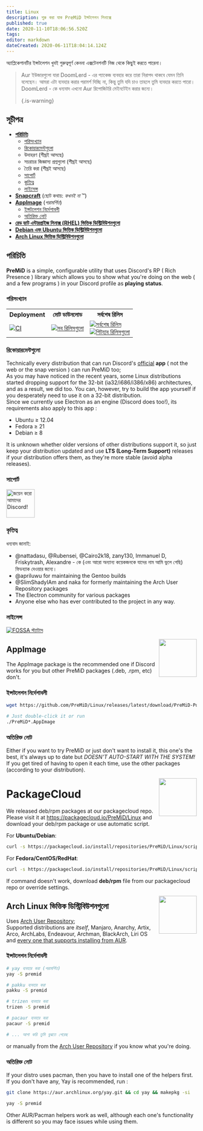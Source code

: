 ```yaml
---
title: Linux
description: শুরু করা যাক PreMiD ইন্সটলেশন লিনাক্সে
published: true
date: 2020-11-10T18:06:56.520Z
tags:
editor: markdown
dateCreated: 2020-06-11T18:04:14.124Z
---
```


অ্যাপ্লিকেশানটির ইন্সটলেশন খুবই গুরুত্বপূর্ণ কেননা এক্সটেনশনটি নিজ থেকে কিছুই করতে পারেনা।

> Aur ইউজারগুলো যারা DoomLerd - এর প্যাকেজ ব্যবহার করে তারা নিরাপদ থাকবে যেমন তিনি বলেছেন। আমরা এটা ব্যবহার করার পরামর্শ দিচ্ছি না, কিন্তু তুমি যদি চাও তাহলে তুমি ব্যবহার করতে পারো। DoomLerd - কে ধন্যবাদ এখনো Aur রিপোজিটরি মেইনটেইন করার জন্যে। 
> 
> {.is-warning}

## সূচীপত্র

- **[পরিচিতি](#about)**
  - [পরিসংখ্যান](#stats)
  - [রিকোয়ারমেন্টগুলো](#requirements)
  - উদাহরণ (শীঘ্রই আসছে)
  - সচরাচর জিজ্ঞাস্য প্রশ্নগুলো (শীঘ্রই আসছে)
  - তৈরি করা (শীঘ্রই আসছে)
  - [সাপোর্ট](#support)
  - [কৃতিত্ব](#credits)
  - [লাইসেন্স](#license)
- **[Snapcraft](#snapcraft)** (ছোট কথায়: _কখনই না_ ™️)
- **[AppImage](#appimage)** (_পরামর্শিত_)
  - [ইন্সটলেশন নির্দেশাবলী](#appimageinstall)
  - [অতিরিক্ত নোট](#appimagenotes)
- [**রেড হ্যাট এন্টারপ্রাইজ লিনাক্স (RHEL) ভিত্তিক ডিস্ট্রিবিউশনগুলো**](#packagecloud)
- [**Debian এবং Ubuntu ভিত্তিক ডিস্ট্রিবিউশনগুলো**](#packagecloud)
- [**Arch Linux ভিত্তিক ডিস্ট্রিবিউশনগুলো**](#arch)

<a name="about"></a>

## পরিচিতি

**PreMiD** is a simple, configurable utility that uses Discord's RP ( Rich Presence ) library which allows you to show what you're doing on the web ( and a few programs ) in your Discord profile as **playing status**.

<a name="stats"></a>

### পরিসংখ্যান

<table>
  <tr>
    <th>Deployment</th>
    <th>মোট ডাউনলোড</th>
    <th>সর্বশেষ রিলিস</th>
  </tr>
  <tr>
    <td><a href="https://github.com/PreMiD/Linux/actions"><img src="https://github.com/PreMiD/Linux/workflows/CI/badge.svg?branch=master&event=push" alt="CI"></a></td>
    <td><a href="https://github.com/PreMiD/Linux/releases"><img src="https://img.shields.io/github/downloads/PreMiD/Linux/total.svg?maxAge=86400" alt="সব রিলিসগুলো"></a></td>
    <td><a href="https://github.com/PreMiD/Linux/releases/latest"><img src="https://img.shields.io/github/v/release/PreMiD/Linux.svg?maxAge=86400" alt="সর্বশেষ রিলিস"><br><img src="https://img.shields.io/github/downloads/PreMiD/Linux/latest/total.svg?maxAge=86400" alt="গিটহাব রিলিসগুলো"></a></td>
  </tr>
</table>

<a name="requirements"></a>

### রিকোয়ারমেন্টগুলো

Technically every distribution that can run Discord's [official](https://discordapp.com/download) **app** ( not the web or the snap version ) can run PreMiD too;</br> As you may have noticed in the recent years, some Linux distributions started dropping support for the 32-bit (ia32/i686/i386/x86) architectures, and as a result, we did too. You can, however, try to build the app yourself if you desperately need to use it on a 32-bit distribution.</br> Since we currently use Electron as an engine (Discord does too!), its requirements also apply to this app :

- Ubuntu ≥ 12.04
- Fedora ≥ 21
- Debian ≥ 8

It is unknown whether older versions of other distributions support it, so just keep your distribution updated and use **LTS (Long-Term Support)** releases if your distribution offers them, as they're more stable (avoid alpha releases).

<a name="support"></a>

### সাপোর্ট

<div>
  <a target="_blank" href="https://discord.premid.app/" title="জয়েন করো আমাদের Discord!">
    <img height="75px" draggable="false" src="https://discordapp.com/api/guilds/493130730549805057/widget.png?style=banner2" alt="জয়েন করো আমাদের Discord!">
  </a>
</div>

<a name="credits"></a>

### কৃতিত্ব

ধন্যবাদ জানাই:

- @nattadasu, @Rubensei, @Cairo2k18, zany130, Immanuel D, Friskytrash, Alexandre - কে (এবং আরো অন্যান্য কয়েকজনকে যাদের নাম আমি ভুলে গেছি) ফিডব্যাক দেওয়ার জন্যে।
- @apriluwu for maintaining the Gentoo builds
- @SlimShadyIAm and naka for formerly maintaining the Arch User Repository packages
- The Electron community for various packages
- Anyone else who has ever contributed to the project in any way.

<a name="license"></a>

### লাইসেন্স

[![FOSSA স্ট্যাটাস](https://app.fossa.io/api/projects/git%2Bgithub.com%2FPreMiD%2FLinux.svg?type=large)](https://app.fossa.io/projects/git%2Bgithub.com%2FPreMiD%2FLinux?ref=badge_large)

<img src="https://i.imgur.com/ACAxtmA.png" width="100" height="100" align="right"></img>
<a name="snapcraft"></a>

## AppImage

The AppImage package is the recommended one if Discord works for you but other PreMiD packages (.deb, .rpm, etc) don't.

<a name="appimageinstall"></a>

### ইন্সটলেশন নির্দেশাবলী

```bash
wget https://github.com/PreMiD/Linux/releases/latest/download/PreMiD-Portable.AppImage && chmod a+x PreMiD*.AppImage
```

```bash
# Just double-click it or run
./PreMiD*.AppImage
```

<a name="appimagenotes"></a>

### অতিরিক্ত নোট

Either if you want to try PreMiD or just don't want to install it, this one's the best, it's always up to date but _DOESN'T AUTO-START WITH THE SYSTEM!_</br>If you get tired of having to open it each time, use the other packages (according to your distribution).

<img src="https://raw.githubusercontent.com/PreMiD/Linux/master/.github/packagecloud.png" width="100" height="100" align="right"></img>
<a name="packagecloud"></a>

# PackageCloud

We released deb/rpm packages at our packagecloud repo. Please visit it at https://packagecloud.io/PreMiD/Linux and download your deb/rpm package or use automatic script.

For **Ubuntu/Debian**:

```bash
curl -s https://packagecloud.io/install/repositories/PreMiD/Linux/script.deb.sh | sudo bash
```

For **Fedora/CentOS/RedHat**:

```bash
curl -s https://packagecloud.io/install/repositories/PreMiD/Linux/script.rpm.sh | sudo bash
```

If command doesn't work, download **deb/rpm** file from our packagecloud repo or override settings.

<a name="arch"></a>
<img src="https://raw.githubusercontent.com/PreMiD/Linux/86ae2fbd49499785281f388a5305b06e0d3ecfea/.github/iusearchbtw.svg" width="100" height="100" align="right"></img>

## Arch Linux ভিত্তিক ডিস্ট্রিবিউশনগুলো

Uses [Arch User Repository](https://aur.archlinux.org/packages/premid);</br> Supported distributions are _itself_, Manjaro, Anarchy, Artix, Arco, ArchLabs, Endeavour, Archman, BlackArch, Liri OS and [every one that supports installing from AUR](https://wiki.archlinux.org/index.php/Arch-based_distributions#Active).

<a name="archinstall"></a>

### ইন্সটলেশন নির্দেশাবলী

```bash
# yay ব্যবহার করা (পরামর্শিত)
yay -S premid
```

```bash
# pakku ব্যবহার করা
pakku -S premid
```

```bash
# trizen ব্যবহার করা
trizen -S premid
```

```bash
# pacaur ব্যবহার করা
pacaur -S premid
```

```bash
# ... আশা করি তুমি বুঝতে পেরেছ
```

or manually from the [Arch User Repository](https://aur.archlinux.org/packages/premid) if you know what you're doing.

<a name="archnotes"></a>

### অতিরিক্ত নোট

If your distro uses pacman, then you have to install one of the helpers first. If you don't have any, Yay is recommended, run :

```bash
git clone https://aur.archlinux.org/yay.git && cd yay && makepkg -si
```

```bash
yay -S premid
```

Other AUR/Pacman helpers work as well, although each one's functionality is different so you may face issues while using them.